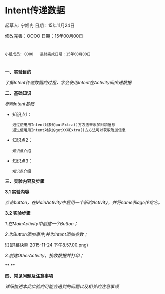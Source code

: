 # Intent传递数据

起草人: 宁旭冉   日期：15年11月24日

修改完善：OOOO   日期：15年00月00日
# 


    小组成员: OOOO   最终完成日期：15年00月00日
# 

**一、实验目的**

*了解Intent传递数据的过程，学会使用Intent在Activity间传递数据*

**二、基础知识**

*参照Intent基础*
   
* 知识点1：

      通过使⽤用Intent对象的putExtra()⽅方法来添加附加信息
      通过使⽤用Intent对象的getXXXExtra()⽅方法可以获取附加信息
     

* 知识点2：

      知识点介绍


* 知识点3：

      知识点介绍


   

**三、实验内容及步骤**

**3.1 实验内容**

*点击button，在MainActivity中启用一个新的Activity，并将name和age传给它。*

**3.2 实验步骤**

*1.在MainActivity中创建一个Button；*

*2.为Button添加事件,并为Intent添加参数；*

![](屏幕快照 2015-11-24 下午8.57.00.png)

*3.创建OtherActivity，接收数据并打印；*



**
**

**四、常见问题及注意事项**

*详细描述本此实验的可能会遇到的问题以及相关的注意事项*


